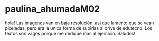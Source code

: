 # paulina_ahumadaM02
hola!
Las imagenes van en baja resolución, asi que lamento que se vean pixeladas, pero era la unica forma de subirlas al drive de edutecno. 
Los textos son vagos porque me dedique mas al ejercicio. 
Saludos!